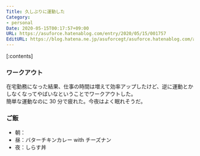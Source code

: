 ```yaml
---
Title: 久しぶりに運動した
Category:
- personal
Date: 2020-05-15T00:17:57+09:00
URL: https://asuforce.hatenablog.com/entry/2020/05/15/001757
EditURL: https://blog.hatena.ne.jp/asuforcegt/asuforce.hatenablog.com/atom/entry/26006613567716998
---
```


[:contents]

###  ワークアウト

在宅勤務になった結果、仕事の時間は増えて効率アップしたけど、逆に運動とかしなくなってやばいなということでワークアウトした。  
簡単な運動なのに 30 分で疲れた。今夜はよく眠れそうだ。

### ご飯

- 朝：
- 昼：バターチキンカレー with チーズナン
- 夜：しらす丼
